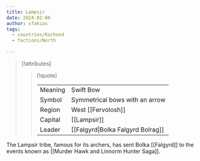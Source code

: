 ```yaml
---
title: Lampsir
date: 2024-02-06
author: sfakias
tags:
  - countries/Korhond
  - factions/North
 
---
```

> [!attributes]
> 
> > [!quote]
> >
> > | | |
> > | --- | --- |
> > | Meaning | Swift Bow |
> > | Symbol | Symmetrical bows with an arrow |
> > | Region | West [[Fervolosh]] |
> > | Capital | [[Lampsir]] |
> > | Leader | [[Falgyrd\|Bolka Falgyrd Bolrag]] |

The Lampsir tribe, famous for its archers, has sent Bolka [[Falgyrd]] to the events known as [[Murder Hawk and Linnorm Hunter Saga]].